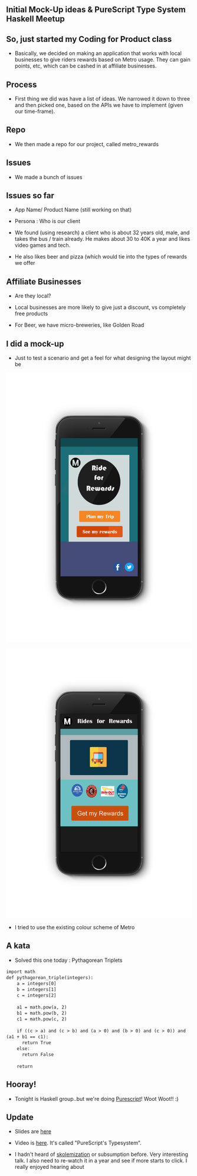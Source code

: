 ## Initial Mock-Up ideas & PureScript Type System Haskell Meetup

## So, just started my Coding for Product class

- Basically, we decided on making an application
  that works with local businesses to give riders rewards
  based on Metro usage. They can gain points, etc, 
  which can be cashed in at affiliate businesses.
  
  
## Process

- First thing we did was have a list of ideas.
  We narrowed it down to three and then picked one,
  based on the APIs we have to implement (given our time-frame).
  
## Repo 

- We then made a repo for our project, called metro_rewards

## Issues

- We made a bunch of issues

## Issues so far

- App Name/ Product Name (still working on that)

- Persona : Who is our client

- We found (using research) a client who is 
  about 32 years old, male, and takes the bus / train
  already. He makes about 30 to 40K a year and 
  likes video games and tech.
  
- He also likes beer and pizza (which would tie into the types of rewards we offer

## Affiliate Businesses

- Are they local? 

- Local businesses are more likely to give just a discount, vs completely free products

- For Beer, we have micro-breweries, like Golden Road

## I did a mock-up

- Just to test a scenario and get a feel for what designing the layout might be

![iphoneproduct](/images/product/iPhone_classic.png)

![iphone2](/images/product/iPhone2_002.png)

- I tried to use the existing colour scheme of Metro


## A kata

- Solved this one today : Pythagorean Triplets

```
import math
def pythagorean_triple(integers):
    a = integers[0]
    b = integers[1]
    c = integers[2]
    
    a1 = math.pow(a, 2)
    b1 = math.pow(b, 2)
    c1 = math.pow(c, 2)
    
    if ((c > a) and (c > b) and (a > 0) and (b > 0) and (c > 0)) and (a1 + b1 == c1):
      return True
    else:
      return False
      
    return
```

## Hooray!

- Tonight is Haskell group..but we're doing [Purescript](http://www.purescript.org/)! Woot Woot!! :) 
  
## Update 

- Slides are [here](https://docs.google.com/presentation/d/1VvMZLjOsaryV6BCbst7cSuJwp7KhrK4td7JCa2hYVjY/edit#slide=id.p)

- Video is [here](https://www.youtube.com/watch?v=SPpIbiZFPRY). It's called "PureScript's Typesystem".

- I hadn't heard of [skolemization](https://mathoverflow.net/questions/114083/why-skolemization) or subsumption before. Very interesting talk. I also need to re-watch it in a year
  and see if more starts to click. I really enjoyed hearing about 
